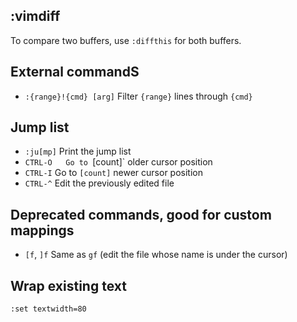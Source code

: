## :vimdiff

To compare two buffers, use `:diffthis` for both buffers.

## External commandS

- `:{range}!{cmd} [arg]` Filter `{range}` lines through `{cmd}`

## Jump list

- `:ju[mp]` Print the jump list
- `CTRL-O   Go to `[count]` older cursor position
- `CTRL-I`  Go to `[count]` newer cursor position
- `CTRL-^`  Edit the previously edited file

## Deprecated commands, good for custom mappings

- `[f`, `]f`  Same as `gf` (edit the file whose name is under the cursor)

## Wrap existing text

```
:set textwidth=80
```
